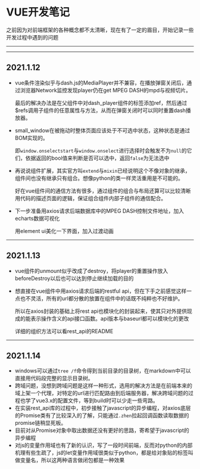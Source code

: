 # VUE开发笔记
之前因为对前端框架的各种概念都不太清晰，现在有了一定的眉目，开始记录一些开发过程中遇到的问题
***
***
## 2021.1.12
* vue条件渲染似乎与dash.js的MediaPlayer并不兼容，在播放弹窗关闭后，通过浏览器Network监控发现player仍在get MPEG DASH的mpd与视频切片。

  最后的解决办法是在父组件中对dash_player组件的标签添加ref，然后通过$refs调用子组件的任意属性与方法，从而在弹窗关闭时可以同时重置dash播放器。
* small_window在被拖动时整体页面应该处于不可选中状态，这种状态是通过BOM实现的。
  
  即`window.onselectstart`与`window.onselect`进行选择时会触发不为`null`的它们，依据返回的bool值来判断是否可以选中，返回`false`为无法选中
* 再说说组件扩展，其实官方叫`extend`与`mixin`已经说明这个不像对象的继承，组件间也没有继承只有组合。想像python的类一样灵活重用是不可能的。

  好在vue组件间的通信方法有很多，通过组件的组合与布局还算可以比较清晰用代码的描述页面的逻辑，保证组合组件内部子组件的通信配合。
* 下一步准备用axios请求后端数据库中的MPEG DASH控制文件地址，加入echarts数据可视化

  用element ui美化一下界面，加入过渡动画
***
## 2021.1.13
* vue组件的unmount似乎改成了destroy，将player的重置操作放入beforeDestroy以后也可以达到停止继续加载的目的
* 想直接在vue组件中用axios请求后端的restful api，但在下手之前感觉这样一点也不灵活，所有的url都分散的放置在组件中的话既不纯粹也不好维护。
  
  所以在axios封装的基础上将rest api也模块化的封装起来，使其只对外提供现成的能表示操作含义的api接口函数。api版本与baseurl都可以模块化的更改
  
  详细的组织方法可以看rest_api的README
***
## 2021.1.14
* windows可以通过`tree /f`命令得到当前目录的目录树，在markdown中可以直接用代码段完整的显示目录树。
* 跨域问题，没想到跨域问题是这样一种形式，选用的解决方法是在前端本来的域上架一个代理，对特定的url进行匹配路由到后端服务器，解决跨域问题的过程也学了vue3.x的配置文件，等到build时可以少走一些弯路。
* 在实装rest_api库的过程中，初步接触了javascript的异步编程，对axios底层的Promise类有了比较深入的了解，只能通过`.zhen`拉起回调函数读取数据的promise链稍显死板。
* 目前对从Promise对象中取出数据还没有更好的思路，寄希望于javascript的异步编程
* 对js的变量作用域也有了新的认识，写了一段时间前端，反而对python的内部机理有些生疏了，js的let变量作用域很类似于python，都是给对象贴的标签叫做变量名，所以这两种语言做闭包都是一种效果